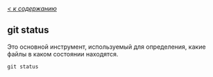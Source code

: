 [*< к содержанию*](./readme.md)

## git status

Это основной инструмент, используемый для определения, какие файлы в каком состоянии находятся.

~~~=bash
git status
~~~

